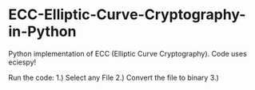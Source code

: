 # ECC-Elliptic-Curve-Cryptography-in-Python
Python implementation of ECC (Elliptic Curve Cryptography).
Code uses eciespy!

Run the code:
1.) Select any File
2.) Convert the file to binary
3.)
